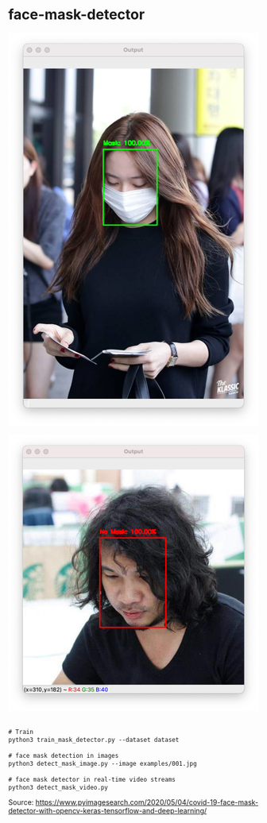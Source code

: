 # face-mask-detector

![Mask](mask.png)

![No Mask](nomask.png)

```

# Train
python3 train_mask_detector.py --dataset dataset

# face mask detection in images
python3 detect_mask_image.py --image examples/001.jpg

# face mask detector in real-time video streams
python3 detect_mask_video.py

```

Source: https://www.pyimagesearch.com/2020/05/04/covid-19-face-mask-detector-with-opencv-keras-tensorflow-and-deep-learning/